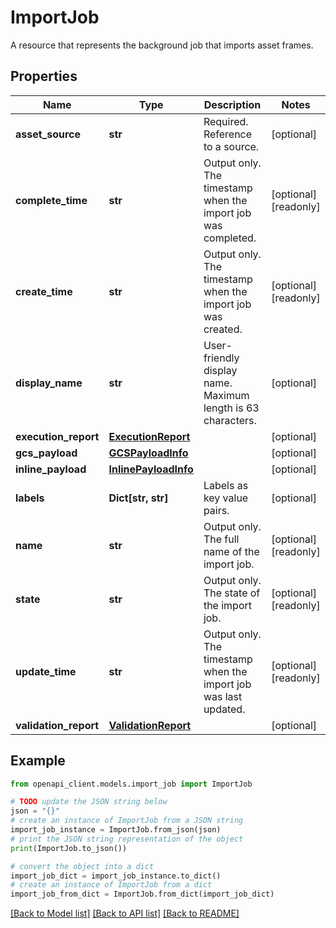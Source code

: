 # ImportJob

A resource that represents the background job that imports asset frames.

## Properties

Name | Type | Description | Notes
------------ | ------------- | ------------- | -------------
**asset_source** | **str** | Required. Reference to a source. | [optional] 
**complete_time** | **str** | Output only. The timestamp when the import job was completed. | [optional] [readonly] 
**create_time** | **str** | Output only. The timestamp when the import job was created. | [optional] [readonly] 
**display_name** | **str** | User-friendly display name. Maximum length is 63 characters. | [optional] 
**execution_report** | [**ExecutionReport**](ExecutionReport.md) |  | [optional] 
**gcs_payload** | [**GCSPayloadInfo**](GCSPayloadInfo.md) |  | [optional] 
**inline_payload** | [**InlinePayloadInfo**](InlinePayloadInfo.md) |  | [optional] 
**labels** | **Dict[str, str]** | Labels as key value pairs. | [optional] 
**name** | **str** | Output only. The full name of the import job. | [optional] [readonly] 
**state** | **str** | Output only. The state of the import job. | [optional] [readonly] 
**update_time** | **str** | Output only. The timestamp when the import job was last updated. | [optional] [readonly] 
**validation_report** | [**ValidationReport**](ValidationReport.md) |  | [optional] 

## Example

```python
from openapi_client.models.import_job import ImportJob

# TODO update the JSON string below
json = "{}"
# create an instance of ImportJob from a JSON string
import_job_instance = ImportJob.from_json(json)
# print the JSON string representation of the object
print(ImportJob.to_json())

# convert the object into a dict
import_job_dict = import_job_instance.to_dict()
# create an instance of ImportJob from a dict
import_job_from_dict = ImportJob.from_dict(import_job_dict)
```
[[Back to Model list]](../README.md#documentation-for-models) [[Back to API list]](../README.md#documentation-for-api-endpoints) [[Back to README]](../README.md)


